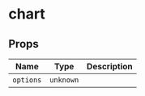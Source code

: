 # chart

## Props

| Name      | Type      | Description |
| --------- | --------- | ----------- |
| `options` | `unknown` | &nbsp;      |

